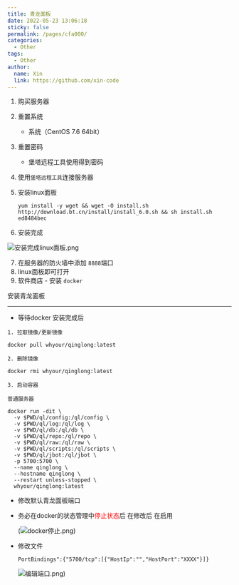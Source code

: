 ```yaml
---
title: 青龙面板
date: 2022-05-23 13:06:18
sticky: false
permalink: /pages/cfa000/
categories: 
  - Other
tags: 
  - Other
author: 
  name: Xin
  link: https://github.com/xin-code
---
```


1. 购买服务器

2. 重置系统

   - 系统（CentOS 7.6 64bit）

3. 重置密码

   - 堡塔远程工具使用得到密码

4. 使用`堡塔远程工具`连接服务器

5. 安装linux面板

   ```
   yum install -y wget && wget -O install.sh http://download.bt.cn/install/install_6.0.sh && sh install.sh ed8484bec
   ```

6. 安装完成

![安装完成linux面板.png](https://s2.loli.net/2022/05/23/7XGvqc5STz3OewI.png)

7. 在服务器的防火墙中添加 `8888`端口
8. linux面板即可打开
9. 软件商店 - 安装 `docker`



安装青龙面板

<hr />

- 等待docker 安装完成后

```
1. 拉取镜像/更新镜像

docker pull whyour/qinglong:latest

2. 删除镜像

docker rmi whyour/qinglong:latest

3. 启动容器 

普通服务器

docker run -dit \
  -v $PWD/ql/config:/ql/config \
  -v $PWD/ql/log:/ql/log \
  -v $PWD/ql/db:/ql/db \
  -v $PWD/ql/repo:/ql/repo \
  -v $PWD/ql/raw:/ql/raw \
  -v $PWD/ql/scripts:/ql/scripts \
  -v $PWD/ql/jbot:/ql/jbot \
  -p 5700:5700 \
  --name qinglong \
  --hostname qinglong \
  --restart unless-stopped \
  whyour/qinglong:latest
```



- 修改默认青龙面板端口

- 务必在docker的状态管理中<span style="color:red">停止状态</span>后 在修改后 在启用

  (![docker停止.png](https://s2.loli.net/2022/05/23/42vuOsMaVPSFDZ9.png))
  
- 修改文件

  ```
  PortBindings":{"5700/tcp":[{"HostIp":"","HostPort":"XXXX"}]}
  ```
  
  
  
  ![编辑端口.png](https://s2.loli.net/2022/05/23/nYGzhFQuoJmO1Z9.png))